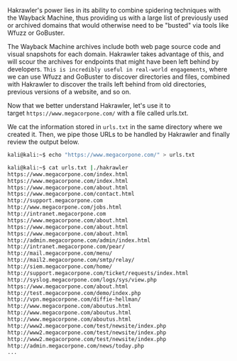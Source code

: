 Hakrawler's power lies in its ability to combine spidering techniques with the Wayback Machine, thus providing us with a large list of previously used or archived domains that would otherwise need to be "busted" via tools like Wfuzz or GoBuster.

The Wayback Machine archives include both web page source code and visual snapshots for each domain. Hakrawler takes advantage of this, and will scour the archives for endpoints that might have been left behind by developers. `This is incredibly useful in real-world engagements`, where we can use Wfuzz and GoBuster to discover directories and files, combined with Hakrawler to discover the trails left behind from old directories, previous versions of a website, and so on.

Now that we better understand Hakrawler, let's use it to target `https://www.megacorpone.com/` with a file called urls.txt.

We cat the information stored in `urls.txt` in the same directory where we created it. Then, we pipe those URLs to be handled by Hakrawler and finally review the output below.

```bash
kali@kali:~$ echo "https://www.megacorpone.com/" > urls.txt

kali@kali:~$ cat urls.txt |./hakrawler
https://www.megacorpone.com/index.html
https://www.megacorpone.com/index.html
https://www.megacorpone.com/about.html
https://www.megacorpone.com/contact.html
http://support.megacorpone.com
http://www.megacorpone.com/jobs.html
http://intranet.megacorpone.com
https://www.megacorpone.com/about.html
https://www.megacorpone.com/about.html
https://www.megacorpone.com/about.html
http://admin.megacorpone.com/admin/index.html
http://intranet.megacorpone.com/pear/
http://mail.megacorpone.com/menu/
http://mail2.megacorpone.com/smtp/relay/
http://siem.megacorpone.com/home/
http://support.megacorpone.com/ticket/requests/index.html
http://syslog.megacorpone.com/logs/sys/view.php
https://www.megacorpone.com/about.html
http://test.megacorpone.com/demo/index.php
http://vpn.megacorpone.com/diffie-hellman/
http://www.megacorpone.com/aboutus.html
http://www.megacorpone.com/aboutus.html
http://www.megacorpone.com/aboutus.html
http://www2.megacorpone.com/test/newsite/index.php
http://www2.megacorpone.com/test/newsite/index.php
http://www2.megacorpone.com/test/newsite/index.php
http://admin.megacorpone.com/news/today.php
...
```